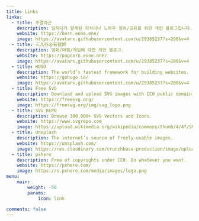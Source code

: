```yaml
---
title: Links
links:
  - title: 주경야근
    description: 일하다가 알게된 지식이나 노하우 정리/공유를 위한 개인 블로그입니다.
    website: https://burn.eone.one/
    image: https://avatars.githubusercontent.com/u/29385237?s=200&v=4
  - title: 三人行必有我師
    description: 영화/여행/게임에 대한 개인 블로그.
    website: https://popcorn.eone.one/
    image: https://avatars.githubusercontent.com/u/29385237?s=200&v=4
  - title: HUGO
    description: The world’s fastest framework for building websites.
    website: https://gohugo.io/
    image: https://avatars.githubusercontent.com/u/29385237?s=200&v=4
  - title: Free SVG
    description: Download and upload SVG images with CC0 public domain license.
    website: https://freesvg.org/
    image: https://freesvg.org/img/svg_logo.png
  - title: SVG REPO
    description: Browse 300.000+ SVG Vectors and Icons.
    website: https://www.svgrepo.com
    image: https://upload.wikimedia.org/wikipedia/commons/thumb/4/4f/SVG_Logo.svg/400px-SVG_Logo.svg.png
  - title: Unsplash
    description: The internet’s source of freely-usable images.
    website: https://unsplash.com/
    image: https://res.cloudinary.com/crunchbase-production/image/upload/c_lpad,h_256,w_256,f_auto,q_auto:eco,dpr_1/tbvbvipimh2camf5nb2q
  - title: pxhere
    description: Free of copyrights under CC0. Do whatever you want. 
    website: https://pxhere.com/
    image: https://s.pxhere.com/media/images/logo.png
menu:
    main: 
        weight: -50
        params:
            icon: link

comments: false
---
```


